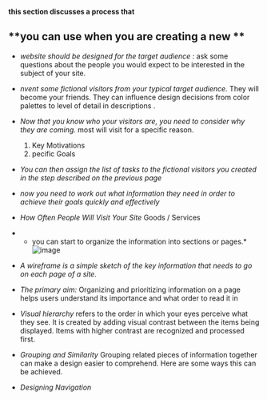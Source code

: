 **this section discusses a process that** 
## **you can use when you are creating a new **
- *website should be designed for the 
target audience :*
ask some questions about the people you 
would expect to be interested in 
the subject of your site.
- *nvent some fictional visitors from your typical 
target audience.*
 They will become your friends. 
They can influence design decisions from color 
palettes to level of detail in descriptions .
- *Now that you know who your visitors are, you 
need to consider why they are coming.*
 most will visit for a specific reason.
  1. Key Motivations
  2. pecific Goals

 - *You can 
then assign the list of tasks to 
the fictional visitors you created 
in the step described on the 
previous page*
- *now you need to work out 
what information they need in order to achieve 
their goals quickly and effectively*
- *How Often People Will 
Visit Your Site*
 Goods / Services
 - * you can start to organize the 
information into sections or pages.*
 ![image](https://templatelab.com/wp-content/uploads/2018/05/Site-Map-Template-16.jpg)
 - *A wireframe is a simple sketch of the key 
information that needs to go on each page of a 
site.*
- *The primary aim:*
Organizing and prioritizing 
information on a page helps users understand 
its importance and what order to read it in
- *Visual hierarchy* refers to the order in which your eyes perceive what 
they see. It is created by adding visual contrast between the items being 
displayed. Items with higher contrast are recognized and processed first.
- *Grouping and Similarity*
 Grouping related pieces of information together can make a 
design easier to comprehend. Here are some ways this can be achieved.
- *Designing Navigation*
